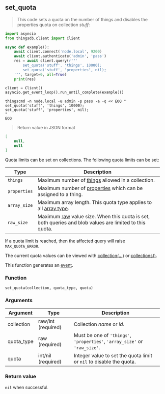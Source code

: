 ## set_quota

> This code sets a quota on the number of things and disables the properties quota on collection *stuff*:

```python
import asyncio
from thingsdb.client import Client

async def example():
    await client.connect('node.local', 9200)
    await client.authenticate('admin', 'pass')
    res = await client.query(r'''
        set_quota('stuff', 'things', 10000);
        set_quota('stuff', 'properties', nil);
    ''', target=0, all=True)
    print(res)

client = Client()
asyncio.get_event_loop().run_until_complete(example())
```

```shell
thingscmd -n node.local -u admin -p pass -a -q << EOQ "
set_quota('stuff', 'things', 10000);
set_quota('stuff', 'properties', nil);
"
EOQ
```

> Return value in JSON format

```json
[
    null,
    null
]
```
Quota limits can be set on collections. The following quota limits can be set:

Type | Description
---- | -----------
`things` | Maximum number of [things](#thing) allowed in a collection.
`properties` | Maximum number of [properties](#properties) which can be assigned to a thing.
`array_size` | Maximum array length. This quota type applies to all [array type](#array).
`raw_size` | Maximum [raw](#string-raw) value size. When this quota is set, both queries and blob values are limited to this quota.

If a quota limit is reached, then the affected query will raise `MAX_QUOTA_ERROR`.

The current quota values can be viewed with [collection(...)](#collection) or [collections()](#collections).

This function generates an [event](#events).

### Function
`set_quota(collection, quota_type, quota)`

### Arguments
Argument | Type | Description
-------- | ---- | -----------
collection | raw/int (required) | Collection *name* or *id*.
quota_type | raw (required) | Must be one of `'things'`, `'properties'`, `'array_size'` or `'raw_size'`.
quota | int/nil (required) | Integer value to set the quota limit or `nil` to disable the quota.

### Return value
`nil` when successful.
